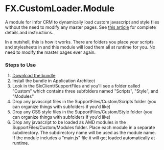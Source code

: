 # FX.CustomLoader.Module
A module for Infor CRM to dynamically load custom javascript and style files without the need to modify any master pages. See [this article](http://customerfx.com/article/loading-custom-javascript-and-style-files-in-infor-crm-saleslogix-web-without-modifying-master-pages/) for complete details and instructions.

In a nutshell, this is how it works. There are folders you place your scripts and stylesheets in and this module will load them all at runtime for you. No need to modify the master pages ever again.

### Steps to Use
1. [Download the bundle](https://github.com/CustomerFX/FX.CustomLoader.Module/raw/master/Deliverables/Custom%20Loader%20Module.zip)
2. Install the bundle in Application Architect
3. Look in the SlxClient/SupportFiles and you'll see a folder called "Custom" which contains three subfolders named "Scripts", "Style", and "Modules"
4. Drop any javascript files in the SupportFiles/Custom/Scripts folder (you can organize things with subfolders if you'd like)
5. Drop any CSS style files in the SupportFiles/Custom/Style folder (you can organize things with subfolders if you'd like)
6. Drop any javascript to be loaded as AMD modules in the SupportFiles/Custom/Modules folder. Place each module in a separate subdirectory. The subdirectory name will be used as the module name. If the module includes a "main.js" file it will get loaded automatically at runtime.

